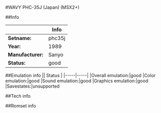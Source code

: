 #WAVY PHC-35J (Japan) (MSX2+)

##Info

||Info|
|-----|-----|
|**Setname:**|phc35j
|**Year:**|1989
|**Manufacturer:**|Sanyo
|**Status:**|good

##Emulation info
|| Status |
|-----|-----|
|Overall emulation:|good
|Color emulation:|good
|Sound emulation:|good
|Graphics emulation:|good
|Savestates:|unsupported

##Tech info

##Romset info

<!--- START OF EDITED COMMENT DO NOT TOUCH TEXT ABOVE-->
